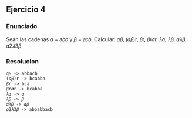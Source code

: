 ## Ejercicio 4

### Enunciado
Sean las cadenas 𝛼 = 𝑎𝑏𝑏 y 𝛽 = 𝑎𝑐𝑏. Calcular:
𝛼𝛽, (𝛼𝛽)r, 𝛽r, 𝛽r𝛼r, 𝜆𝛼, 𝜆𝛽, 𝛼𝜆𝛽, 𝛼2𝜆3𝛽

### Resolucion

```
𝛼𝛽 -> abbacb
(𝛼𝛽)r -> bcabba
𝛽r -> bca
𝛽r𝛼r -> bcabba
𝜆𝛼 -> 𝛼  
𝜆𝛽 -> 𝛽 
𝛼𝜆𝛽 -> 𝛼𝛽 
𝛼2𝜆3𝛽 -> abbabbacb
```